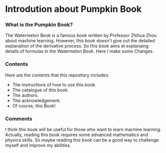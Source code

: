 # Introdution about Pumpkin Book

### What is the Pumpkin Book?
The Watermelon Book is a famous book written by Professor Zhihua Zhou about machine learning. However, this book doesn't give out the detailed explanation of the derivative process. So this book aims at explanaing details of formulas in the Watermelon Book.
Here I make some Changes.
### Contents
Here are the contents that this repository includes:

- The instructions of how to use this book.
- The catalogue of this book.
- The authors.
- The acknowledgement.
- Of course, this Book!

### Comments
I think this book will be useful for those who want to learn machine learning. Actually, reading this book requires some advanced mathematics and physics skills. So maybe reading this book can be a good way to challenge myself and improve my abilities.

